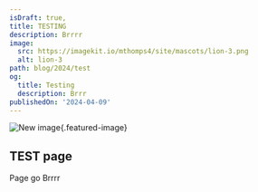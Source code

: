 ```yaml
---
isDraft: true,
title: TESTING
description: Brrrr
image:
  src: https://imagekit.io/mthomps4/site/mascots/lion-3.png
  alt: lion-3
path: blog/2024/test
og:
  title: Testing
  description: Brrr
publishedOn: '2024-04-09'
---
```


![New image](https://via.placeholder.com/600x400?text=New+image){.featured-image}

## TEST page

Page go Brrrr
